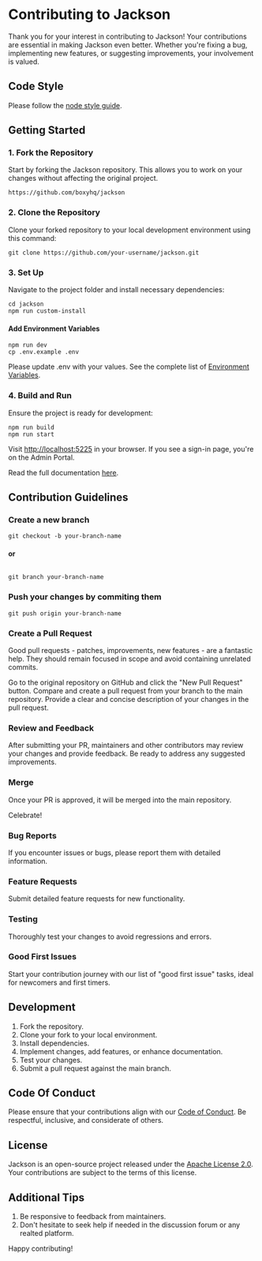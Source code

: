 
# Contributing to Jackson

Thank you for your interest in contributing to Jackson! Your contributions are essential in making Jackson even better. Whether you're fixing a bug, implementing new features, or suggesting improvements, your involvement is valued.

## Code Style

Please follow the [node style guide](https://github.com/felixge/node-style-guide).

## Getting Started

### 1. Fork the Repository

Start by forking the Jackson repository. This allows you to work on your changes without affecting the original project.

```shell
https://github.com/boxyhq/jackson
```

### 2. Clone the Repository

Clone your forked repository to your local development environment using this command:

```shell
git clone https://github.com/your-username/jackson.git
```

### 3. Set Up

Navigate to the project folder and install necessary dependencies:

```shell
cd jackson
npm run custom-install
```

#### Add Environment Variables

```shell
npm run dev
cp .env.example .env
```

Please update .env with your values. See the complete list of [Environment Variables](https://boxyhq.com/docs/jackson/deploy/env-variables).

### 4. Build and Run

Ensure the project is ready for development:

```shell
npm run build
npm run start
```

Visit [http://localhost:5225](http://localhost:5225) in your browser. If you see a sign-in page, you're on the Admin Portal.

Read the full documentation [here](https://boxyhq.com/docs/jackson/deploy/).

## Contribution Guidelines


### Create a new branch 

```shell
git checkout -b your-branch-name
```
#### or

```shell

git branch your-branch-name
```

### Push your changes by commiting them

```shell
git push origin your-branch-name
```

### Create a Pull Request

Good pull requests - patches, improvements, new features - are a fantastic help. They should remain focused in scope and avoid containing unrelated commits.

Go to the original repository on GitHub and click the "New Pull Request" button. Compare and create a pull request from your branch to the main repository. Provide a clear and concise description of your changes in the pull request.

### Review and Feedback

After submitting your PR, maintainers and other contributors may review your changes and provide feedback. Be ready to address any suggested improvements.

### Merge

Once your PR is approved, it will be merged into the main repository.

Celebrate!


### Bug Reports

If you encounter issues or bugs, please report them with detailed information.

### Feature Requests

Submit detailed feature requests for new functionality.

### Testing

Thoroughly test your changes to avoid regressions and errors.

### Good First Issues

Start your contribution journey with our list of "good first issue" tasks, ideal for newcomers and first timers.

## Development

1. Fork the repository.
2. Clone your fork to your local environment.
3. Install dependencies.
4. Implement changes, add features, or enhance documentation.
5. Test your changes.
6. Submit a pull request against the main branch.

## Code Of Conduct 

Please ensure that your contributions align with our [Code of Conduct](https://github.com/boxyhq/jackson/blob/6cf5639706714c727d093136372a46ac7b26ac0a/CODE_OF_CONDUCT.md#L1). Be respectful, inclusive, and considerate of others.

## License

Jackson is an open-source project released under the [Apache License 2.0](https://github.com/boxyhq/jackson/blob/main/LICENSE). Your contributions are subject to the terms of this license.


## Additional Tips

1. Be responsive to feedback from maintainers.
2. Don't hesitate to seek help if needed in the discussion forum or any realted platform.


Happy contributing!
